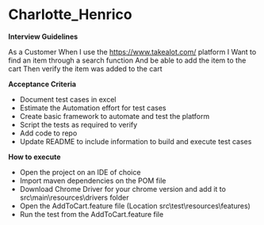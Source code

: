 # Charlotte_Henrico

**Interview Guidelines**

As a Customer When I use the https://www.takealot.com/ platform I Want to find an item through a search function And be able to add the item to the cart Then verify the item was added to the cart

**Acceptance Criteria**

* Document test cases in excel
* Estimate the Automation effort for test cases
* Create basic framework to automate and test the platform
* Script the tests as required to verify
* Add code to repo
* Update README to include information to build and execute test cases


**How to execute**
* Open the project on an IDE of choice
* Import maven dependencies on the POM file
* Download Chrome Driver for your chrome version and add it to src\main\resources\drivers folder
* Open the AddToCart.feature file (Location src\test\resources\features) 
* Run the test from the AddToCart.feature file
